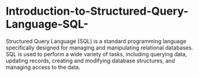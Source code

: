# Introduction-to-Structured-Query-Language-SQL-
Structured Query Language (SQL) is a standard programming language specifically designed for managing and manipulating relational databases. SQL is used to perform a wide variety of tasks, including querying data, updating records, creating and modifying database structures, and managing access to the data.
